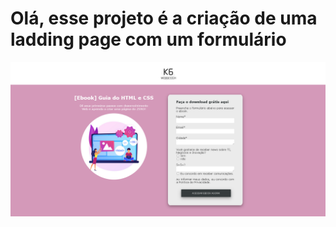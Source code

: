 # Olá, esse projeto é a criação de uma ladding page com um formulário 

<img src="img/ladding page demo.png">